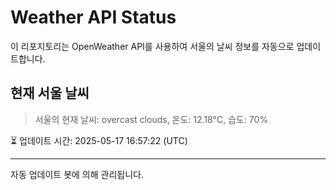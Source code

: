 
# Weather API Status

이 리포지토리는 OpenWeather API를 사용하여 서울의 날씨 정보를 자동으로 업데이트합니다.

## 현재 서울 날씨
> 서울의 현재 날씨: overcast clouds, 온도: 12.18°C, 습도: 70%

⏳ 업데이트 시간: 2025-05-17 16:57:22 (UTC)

---
자동 업데이트 봇에 의해 관리됩니다.
